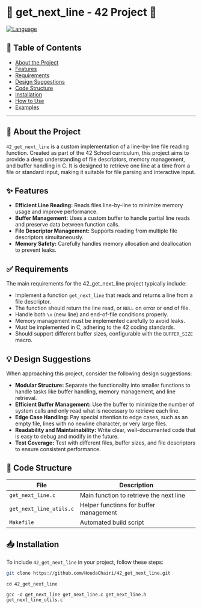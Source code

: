 # 🌊 get_next_line - 42 Project 🌊

[![Language](https://img.shields.io/badge/Language-C-blue.svg)](https://en.wikipedia.org/wiki/C_(programming_language))

## 📝 Table of Contents
- [About the Project](#about-the-project)
- [Features](#features)
- [Requirements](#requirements)
- [Design Suggestions](#design-suggestions)
- [Code Structure](#code-structure)
- [Installation](#installation)
- [How to Use](#how-to-use)
- [Examples](#examples)

---

## 🎯 About the Project

`42_get_next_line` is a custom implementation of a line-by-line file reading function. Created as part of the 42 School curriculum, this project aims to provide a deep understanding of file descriptors, memory management, and buffer handling in C. It is designed to retrieve one line at a time from a file or standard input, making it suitable for file parsing and interactive input.

## ✨ Features

- **Efficient Line Reading:** Reads files line-by-line to minimize memory usage and improve performance.
- **Buffer Management:** Uses a custom buffer to handle partial line reads and preserve data between function calls.
- **File Descriptor Management:** Supports reading from multiple file descriptors simultaneously.
- **Memory Safety:** Carefully handles memory allocation and deallocation to prevent leaks.

## ✅ Requirements

The main requirements for the 42_get_next_line project typically include:

- Implement a function `get_next_line` that reads and returns a line from a file descriptor.
- The function should return the line read, or `NULL` on error or end of file.
- Handle both `\n` (new line) and end-of-file conditions properly.
- Memory management must be implemented carefully to avoid leaks.
- Must be implemented in C, adhering to the 42 coding standards.
- Should support different buffer sizes, configurable with the `BUFFER_SIZE` macro.

## 💡 Design Suggestions

When approaching this project, consider the following design suggestions:

- **Modular Structure:** Separate the functionality into smaller functions to handle tasks like buffer handling, memory management, and line retrieval.
- **Efficient Buffer Management:** Use the buffer to minimize the number of system calls and only read what is necessary to retrieve each line.
- **Edge Case Handling:** Pay special attention to edge cases, such as an empty file, lines with no newline character, or very large files.
- **Readability and Maintainability:** Write clear, well-documented code that is easy to debug and modify in the future.
- **Test Coverage:** Test with different files, buffer sizes, and file descriptors to ensure consistent performance.

## 📂 Code Structure

| File                  | Description                                       |
|-----------------------|---------------------------------------------------|
| `get_next_line.c`     | Main function to retrieve the next line           |
| `get_next_line_utils.c`| Helper functions for buffer management            |
| `Makefile`            | Automated build script                            |

## 📥 Installation

To include `42_get_next_line` in your project, follow these steps:

```bash
git clone https://github.com/HoudaChairi/42_get_next_line.git

```
```
cd 42_get_next_line
```
```
gcc -o get_next_line get_next_line.c get_next_line.h get_next_line_utils.c
```
